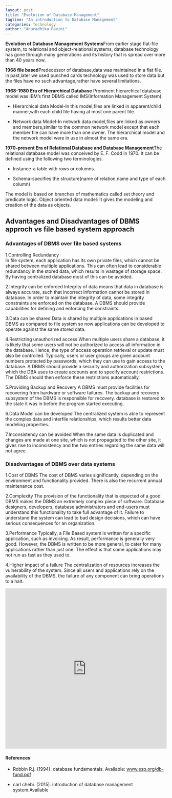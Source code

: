 ```yaml
---
layout: post
title: "Evolution of Database Management"
tagline: "An introduction to Database Management"
categories: Technology
author: "Anuradhika Ravini"
---
```


**Evolution of Database Management Systems**From earlier stage flat-file system, to relational and object-relational systems, database technology has gone through many generations and its history that is spread over more than 40 years now.

**1968 file based**Predecessor of database,data was maintained in a flat file. in past,later we used punched cards technology was used to store data.but the files have no such advantage,rather have several limitations.

**1968-1980 Era of Hierarchical Database** Prominent hierarchical database model was IBM’s first DBMS called IMS(Information Management System).

- Hierarchical data Model-In this model,files are linked in apparent/child manner,with each child file having at most one parent file.

- Network data Model-In network data model,files are linked as owners and members,similar to the common network model except that each member file can have more than one owner.
The hierarchical model and the network model were in use in almost the same era.

**1970-present Era of Relational Database and Database Management**The relational database model was conceived by E. F. Codd in 1970. It can be defined using the following two terminologies.

- Instance-a table with rows or columns.

- Schema-specifies the structure(name of relation,name and type of each column)

The model is based on branches of mathematics called set theory and predicate logic.
Object oriented data model:
It gives the modeling and creation of the data as objects.

## Advantages and Disadvantages of DBMS approch vs file based system approach

### Advantages of DBMS over file based systems

1.Controlling Redundancy  
In file system, each application has its own private files, which cannot be shared between multiple applications. This can often lead to considerable redundancy in the stored data, which results in wastage of storage space. By having centralized database most of this can be avoided.

2.Integrity can be enforced
Integrity of data means that data in database is always accurate, such that incorrect information cannot be stored in database. In order to maintain the integrity of data, some integrity constraints are enforced on the database. A DBMS should provide capabilities for defining and enforcing the constraints.

3.Data can be shared
Data is shared by multiple applications in based DBMS as compared to file system so now applications can be developed to operate against the same stored data. 

4.Restricting unauthorized access
When multiple users share a database, it is likely that some users will not be authorized to access all information in the database. Hence, the type of access operation retrieval or update must also be controlled. Typically, users or user groups are given account numbers protected by passwords, which they can use to gain access to the database. A DBMS should provide a security and authorization subsystem, which the DBA uses to create accounts and to specify account restrictions. The DBMS should then enforce these restrictions automatically.

5.Providing Backup and Recovery
 A DBMS must provide facilities for recovering from hardware or software failures. The backup and recovery subsystem of the DBMS is responsible for recovery. database is restored to the state it was in before the program started executing.

6.Data Model can be developed
 The centralized system is able to represent the complex data and interfile relationships, which results better data modeling properties.

7.Inconsistency can be avoided
 When the same data is duplicated and changes are made at one site, which is not propagated to the other site, it gives rise to inconsistency and the two entries regarding the same data will not agree. 

### Disadvantages of DBMS over data systems

1.Cost of DBMS
The cost of DBMS varies significantly, depending on the environment and functionality provided. There is also the recurrent annual maintenance cost.

2.Complexity
 The provision of the functionality that is expected of a good DBMS makes the DBMS an extremely complex piece of software. Database designers, developers, database administrators and end-users must understand this functionality to take full advantage of it. Failure to understand the system can lead to bad design decisions, which can have serious consequences for an organization.

3.Performance
Typically, a File Based system is written for a specific application, such as invoicing. As result, performance is generally very good. However, the DBMS is written to be more general, to cater for many applications rather than just one. The effect is that some applications may not run as fast as they used to.

4.Higher impact of a failure
The centralization of resources increases the vulnerability of the system. Since all users and applications rely on the availability of the DBMS, the failure of any component can bring operations to a halt.

<embed src="https://drive.google.com/viewerng/viewer?embedded=true&url=https://github.com/aviorsys/aviorsys.github.io/raw/master/uploads/Evolution-of-Database-Management-Systems.pdf" width="100%" height="500">

#### References

* Robbin R.j. (1994). database fundamentals. Available: www.esp.org/db-fund.pdf

* carl chebi. (2015). introduction of database management system.Available

